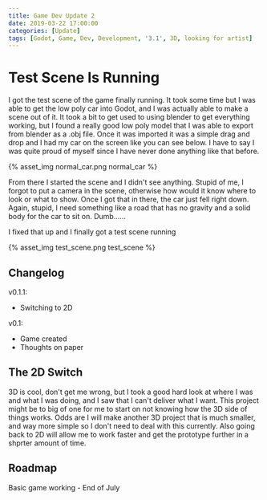 ```yaml
---
title: Game Dev Update 2
date: 2019-03-22 17:00:00
categories: [Update]
tags: [Godot, Game, Dev, Development, '3.1', 3D, looking for artist]
---
```


# Test Scene Is Running

I got the test scene of the game finally running. It took some time but I was able to get the low poly car into Godot, and I was actually able to make a scene out of it. It took a bit to get used to using blender to get everything working, but I found a really good low poly model that I was able to export from blender as a .obj file. Once it was imported it was a simple drag and drop and I had my car on the screen like you can see below. I have to say I was quite proud of myself since I have never done anything like that before.

{% asset_img normal_car.png normal_car %}


<!--more-->

From there I started the scene and I didn't see anything. Stupid of me, I forgot to put a camera in the scene, otherwise how would it know where to look or what to show. Once I got that in there, the car just fell right down. Again, stupid, I need something like a road that has no gravity and a solid body for the car to sit on. Dumb......

I fixed that up and I finally got a test scene running

{% asset_img test_scene.png test_scene %}


## Changelog
v0.1.1:
<ul>
    <li>Switching to 2D</li>
</ul>
v0.1:
<ul>
    <li>Game created</li>
    <li>Thoughts on paper</li>
</ul>

## The 2D Switch

3D is cool, don't get me wrong, but I took a good hard look at where I was and what I was doing, and I saw that I can't deliver what I want. This project might be to big of one for me to start on not knowing how the 3D side of things works. Odds are I will make another 3D project that is much smaller, and way more simple so I don't need to deal with this currently. Also going back to 2D will allow me to work faster and get the prototype further in a shprter amount of time.

## Roadmap
Basic game working - End of July